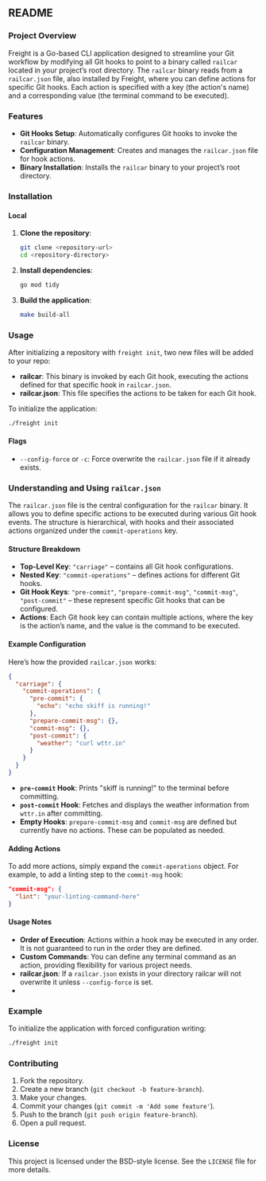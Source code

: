 ## README

### Project Overview

Freight is a Go-based CLI application designed to streamline your Git workflow by modifying all Git hooks to point to a binary called `railcar` located in your project’s root directory. The `railcar` binary reads from a `railcar.json` file, also installed by Freight, where you can define actions for specific Git hooks. Each action is specified with a key (the action's name) and a corresponding value (the terminal command to be executed).

### Features

- **Git Hooks Setup**: Automatically configures Git hooks to invoke the `railcar` binary.
- **Configuration Management**: Creates and manages the `railcar.json` file for hook actions.
- **Binary Installation**: Installs the `railcar` binary to your project’s root directory.

### Installation 

#### Local

1. **Clone the repository**:
    ```sh
    git clone <repository-url>
    cd <repository-directory>
    ```

2. **Install dependencies**:
    ```sh
    go mod tidy
    ```

3. **Build the application**:
    ```sh
    make build-all
    ```

### Usage

After initializing a repository with `freight init`, two new files will be added to your repo:

- **railcar**: This binary is invoked by each Git hook, executing the actions defined for that specific hook in `railcar.json`.
- **railcar.json**: This file specifies the actions to be taken for each Git hook.

To initialize the application:

```sh
./freight init
```

#### Flags

- `--config-force` or `-c`: Force overwrite the `railcar.json` file if it already exists.

### Understanding and Using `railcar.json`

The `railcar.json` file is the central configuration for the `railcar` binary. It allows you to define specific actions to be executed during various Git hook events. The structure is hierarchical, with hooks and their associated actions organized under the `commit-operations` key.

#### Structure Breakdown

- **Top-Level Key**: `"carriage"` – contains all Git hook configurations.
- **Nested Key**: `"commit-operations"` – defines actions for different Git hooks.
- **Git Hook Keys**: `"pre-commit"`, `"prepare-commit-msg"`, `"commit-msg"`, `"post-commit"` – these represent specific Git hooks that can be configured.
- **Actions**: Each Git hook key can contain multiple actions, where the key is the action’s name, and the value is the command to be executed.

#### Example Configuration

Here’s how the provided `railcar.json` works:

```json
{
  "carriage": {
    "commit-operations": {
      "pre-commit": {
        "echo": "echo skiff is running!"
      },
      "prepare-commit-msg": {},
      "commit-msg": {},
      "post-commit": {
        "weather": "curl wttr.in"
      }
    }
  }
}
```

- **`pre-commit` Hook**: Prints "skiff is running!" to the terminal before committing.
- **`post-commit` Hook**: Fetches and displays the weather information from `wttr.in` after committing.
- **Empty Hooks**: `prepare-commit-msg` and `commit-msg` are defined but currently have no actions. These can be populated as needed.

#### Adding Actions

To add more actions, simply expand the `commit-operations` object. For example, to add a linting step to the `commit-msg` hook:

```json
"commit-msg": {
  "lint": "your-linting-command-here"
}
```

#### Usage Notes

- **Order of Execution**: Actions within a hook may be executed in any order. It is not guaranteed to run in the order they are defined.
- **Custom Commands**: You can define any terminal command as an action, providing flexibility for various project needs.
- **railcar.json**: If a `railcar.json` exists in your directory railcar will not overwrite it unless `--config-force` is set.
- 
### Example

To initialize the application with forced configuration writing:

```sh
./freight init 
```

### Contributing

1. Fork the repository.
2. Create a new branch (`git checkout -b feature-branch`).
3. Make your changes.
4. Commit your changes (`git commit -m 'Add some feature'`).
5. Push to the branch (`git push origin feature-branch`).
6. Open a pull request.

### License

This project is licensed under the BSD-style license. See the `LICENSE` file for more details.
